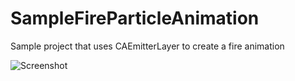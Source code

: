 SampleFireParticleAnimation
===========================

Sample project that uses CAEmitterLayer to create a fire animation

![Screenshot](https://raw2.github.com/pchensoftware/SampleFireParticleAnimation/master/Docs/Screenshot.gif)
